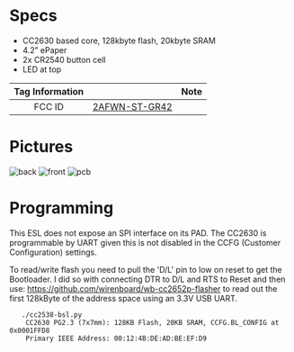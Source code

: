 
# Specs #
* CC2630 based core, 128kbyte flash, 20kbyte SRAM
* 4.2” ePaper
* 2x CR2540 button cell
* LED at top

 Tag Information                     |       | Note
:-------------------------:|:-------------------------:|:-------------------------:
FCC ID | [2AFWN-ST-GR42](https://fccid.io/2AFWN-ST-GR42)

# Pictures #

![back](https://github.com/jjwbruijn/OpenEPaperLink/assets/109387/9ad86175-1aa3-4cd4-86f4-dbe80ddd7af1)
![front](https://github.com/jjwbruijn/OpenEPaperLink/assets/109387/2aebed93-ac7f-4c0f-ac51-94350bacd64e)
![pcb](https://github.com/jjwbruijn/OpenEPaperLink/assets/109387/7fd04052-3fc0-48d9-9262-57f226140788)


# Programming #

This ESL does not expose an SPI interface on its PAD. The CC2630 is programmable by UART given this is not disabled in the CCFG (Customer Configuration) settings.

To read/write flash you need to pull the 'D/L' pin to low on reset to get the Bootloader. I did so with connecting
DTR to D/L and RTS to Reset and then use: https://github.com/wirenboard/wb-cc2652p-flasher to read out the first 128kByte of the address space using an 3.3V USB UART.

```
   ./cc2538-bsl.py
    CC2630 PG2.3 (7x7mm): 128KB Flash, 20KB SRAM, CCFG.BL_CONFIG at 0x0001FFD8
    Primary IEEE Address: 00:12:4B:DE:AD:BE:EF:D9
```
